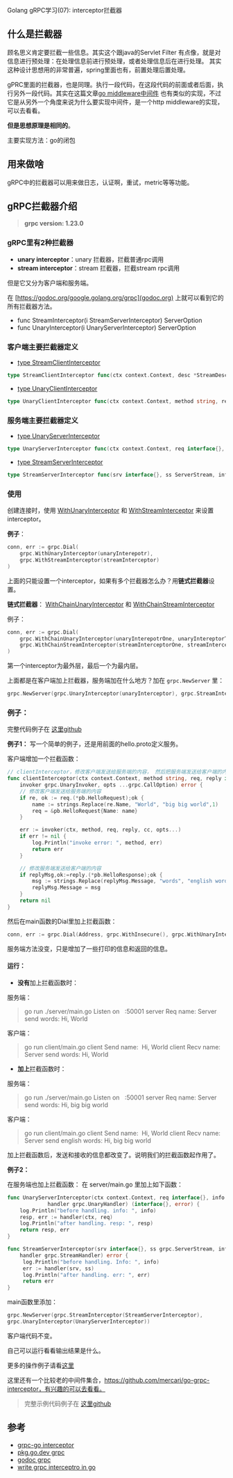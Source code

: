 Golang gRPC学习(07): interceptor拦截器

## 什么是拦截器
顾名思义肯定要拦截一些信息。其实这个跟java的Servlet Filter 有点像，就是对信息进行预处理：在处理信息前进行预处理，或者处理信息后在进行处理。
其实这种设计思想用的非常普遍，spring里面也有，前置处理后置处理。

gPRC里面的拦截器，也是同理。执行一段代码，在这段代码的前面或者后面，执行另外一段代码。其实在这篇文章[go middleware中间件](https://www.cnblogs.com/jiujuan/p/13069995.html) 也有类似的实现，不过它是从另外一个角度来说为什么要实现中间件，是一个http middleware的实现，可以去看看。

**但是思想原理是相同的**。

主要实现方法：go的闭包

## 用来做啥
gRPC中的拦截器可以用来做日志，认证啊，重试，metric等等功能。

## gRPC拦截器介绍

> **grpc version: 1.23.0**

### gRPC里有2种拦截器
- **unary interceptor**：unary 拦截器，拦截普通rpc调用
- **stream interceptor**：stream 拦截器，拦截stream rpc调用

但是它又分为客户端和服务端。

在 [https://godoc.org/google.golang.org/grpc](godoc.org) 上就可以看到它的所有拦截器方法。

- func StreamInterceptor(i StreamServerInterceptor) ServerOption
- func UnaryInterceptor(i UnaryServerInterceptor) ServerOption

### 客户端主要拦截器定义
- [type StreamClientInterceptor](https://github.com/grpc/grpc-go/blob/master/interceptor.go#L39)
```go
type StreamClientInterceptor func(ctx context.Context, desc *StreamDesc, cc *ClientConn, method string, streamer Streamer, opts ...CallOption) (ClientStream, error)
```

- [type UnaryClientInterceptor](https://github.com/grpc/grpc-go/blob/master/interceptor.go#L31)
```go
type UnaryClientInterceptor func(ctx context.Context, method string, req, reply interface{}, cc *ClientConn, invoker UnaryInvoker, opts ...CallOption) error
```

### 服务端主要拦截器定义
- [type UnaryServerInterceptor](https://github.com/grpc/grpc-go/blob/master/interceptor.go#L68)
```go
type UnaryServerInterceptor func(ctx context.Context, req interface{}, info *UnaryServerInfo, handler UnaryHandler) (resp interface{}, err error)
```

- [type StreamServerInterceptor](https://github.com/grpc/grpc-go/blob/master/interceptor.go#L77)
```go
type StreamServerInterceptor func(srv interface{}, ss ServerStream, info *StreamServerInfo, handler StreamHandler) error
```

### 使用
创建连接时，使用 [WithUnaryInterceptor](https://github.com/grpc/grpc-go/blob/master/dialoptions.go#L436) 和 [WithStreamInterceptor](https://github.com/grpc/grpc-go/blob/master/dialoptions.go#L455) 来设置interceptor。

**例子**：
```go
conn, err := grpc.Dial(
    grpc.WithUnaryInterceptor(unaryInterepotr),
    grpc.WithStreamInterceptor(streamInterceptor)
)
```

上面的只能设置一个interceptor，如果有多个拦截器怎么办？用**链式拦截器**设置。

**链式拦截器**：
[WithChainUnaryInterceptor](https://github.com/grpc/grpc-go/blob/master/dialoptions.go#L447) 和  [WithChainStreamInterceptor](https://github.com/grpc/grpc-go/blob/master/dialoptions.go#L466)

例子：
```go
conn, err := grpc.Dial(
    grpc.WithChainUnaryInterceptor(unaryInterepotrOne, unaryIntereptorTwo),
    grpc.WithChainStreamInterceptor(streamInterceptorOne, streamInterceptorTwo)
)
```
第一个interceptor为最外层，最后一个为最内层。

上面都是在客户端加上拦截器，服务端加在什么地方？加在 `grpc.NewServer` 里：
```go
grpc.NewServer(grpc.UnaryInterceptor(unaryInterceptor), grpc.StreamInterceptor(streamInterceptor))
```
### 例子：
完整代码例子在 [这里github](https://github.com/jiujuan/grpc-tutorial/tree/master/07interceptor)

**例子1：**
写一个简单的例子，还是用前面的hello.proto定义服务。

客户端增加一个拦截函数：
```go
// clientInterceptor，修改客户端发送给服务端的内容， 然后把服务端发送给客户端的内容也修改小
func clientInterceptor(ctx context.Context, method string, req, reply interface{}, cc *grpc.ClientConn,
    invoker grpc.UnaryInvoker, opts ...grpc.CallOption) error {
    // 修改客户端发送给服务端的内容
    if re, ok := req.(*pb.HelloRequest);ok {
        name := strings.Replace(re.Name, "World", "big big world",1)
        req = &pb.HelloRequest{Name: name}
    }

    err := invoker(ctx, method, req, reply, cc, opts...)
    if err != nil {
        log.Println("invoke error: ", method, err)
        return err
    }

    // 修改服务端发送给客户端的内容
    if replyMsg,ok:=reply.(*pb.HelloResponse);ok {
        msg := strings.Replace(replyMsg.Message, "words", "english words", 1)
        replyMsg.Message = msg
    }
    return nil
}
```

然后在main函数的Dial里加上拦截函数：
```go
conn, err := grpc.Dial(Address, grpc.WithInsecure(), grpc.WithUnaryInterceptor(clientInterceptor))
```
服务端方法没变，只是增加了一些打印的信息和返回的信息。


#### 运行：
-  **没有**加上拦截函数时：

服务端：
>go run ./server/main.go
>Listen on   :50001
>server Req name: Server send words: Hi, World

客户端：
>go run client/main.go
>client Send name:  Hi, World
>client Recv name:  Server send words: Hi, World

-  **加上**拦截函数时：

服务端：
>go run ./server/main.go
>Listen on   :50001
>server Req name: Server send words: Hi, big big world

客户端：
>go run client/main.go
>client Send name:  Hi, World
>client Recv name:  Server send english words: Hi, big big world

加上拦截函数后，发送和接收的信息都改变了。说明我们的拦截函数起作用了。

**例子2：**

在服务端也加上拦截函数：
在 server/main.go 里加上如下函数：

```go
func UnaryServerInterceptor(ctx context.Context, req interface{}, info *grpc.UnaryServerInfo,
             handler grpc.UnaryHandler) (interface{}, error) {
    log.Println("before handling. info: ", info)
    resp, err := handler(ctx, req)
    log.Println("after handling. resp: ", resp)
    return resp, err
}

func StreamServerInterceptor(srv interface{}, ss grpc.ServerStream, info *grpc.StreamServerInfo,
    handler grpc.StreamHandler) error {
     log.Println("before handling. Info: ", info)
     err := handler(srv, ss)
     log.Println("after handling. err: ", err)
     return err
}
```

main函数里添加：
```go
grpc.NewServer(grpc.StreamInterceptor(StreamServerInterceptor), 
grpc.UnaryInterceptor(UnaryServerInterceptor))
```
客户端代码不变。

自己可以运行看看输出结果是什么。

更多的操作例子请看[这里](https://github.com/grpc/grpc-go/tree/master/examples/features/interceptor)

这里还有一个比较老的中间件集合，https://github.com/mercari/go-grpc-interceptor，有兴趣的可以去看看。

> 完整示例代码例子在 [这里github](https://github.com/jiujuan/grpc-tutorial/tree/master/07interceptor)
## 参考
- [grpc-go interceptor](https://github.com/grpc/grpc-go/tree/master/examples/features/interceptor)
- [pkg.go.dev grpc](https://pkg.go.dev/google.golang.org/grpc?tab=doc)
- [godoc grpc](https://godoc.org/google.golang.org/grpc)
- [write grpc interceptro in go](https://medium.com/@shijuvar/writing-grpc-interceptors-in-go-bf3e7671fe48)
